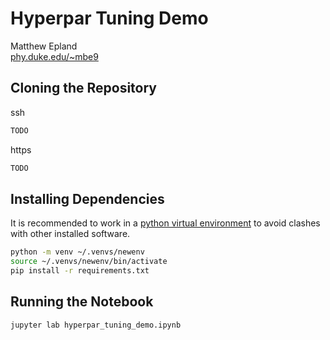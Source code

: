 # Hyperpar Tuning Demo
Matthew Epland  
[phy.duke.edu/~mbe9](http://www.phy.duke.edu/~mbe9)  

## Cloning the Repository
ssh  
```bash
TODO
```

https  
```bash
TODO
```
## Installing Dependencies
It is recommended to work in a [python virtual environment](https://realpython.com/python-virtual-environments-a-primer/) to avoid clashes with other installed software.
```bash
python -m venv ~/.venvs/newenv
source ~/.venvs/newenv/bin/activate
pip install -r requirements.txt
```

## Running the Notebook

```bash
jupyter lab hyperpar_tuning_demo.ipynb
```
